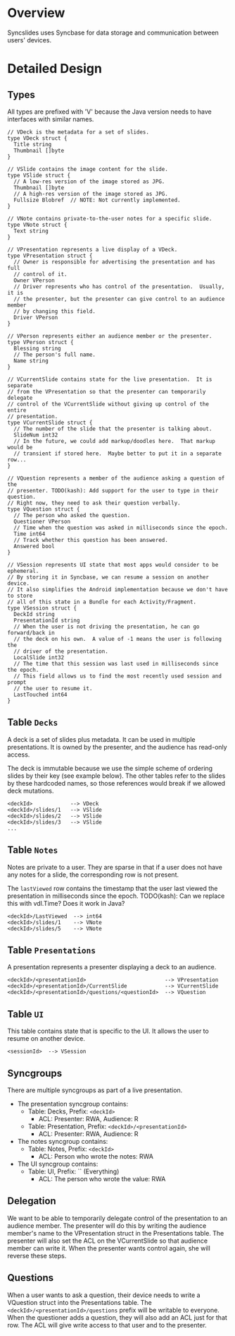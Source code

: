# Overview

Syncslides uses Syncbase for data storage and communication between users'
devices.

# Detailed Design

## Types

All types are prefixed with 'V' because the Java version needs to have
interfaces with similar names.

```
// VDeck is the metadata for a set of slides.
type VDeck struct {
  Title string
  Thumbnail []byte
}

// VSlide contains the image content for the slide.
type VSlide struct {
  // A low-res version of the image stored as JPG.
  Thumbnail []byte
  // A high-res version of the image stored as JPG.
  Fullsize Blobref  // NOTE: Not currently implemented.
}

// VNote contains private-to-the-user notes for a specific slide.
type VNote struct {
  Text string
}

// VPresentation represents a live display of a VDeck.
type VPresentation struct {
  // Owner is responsible for advertising the presentation and has full
  // control of it.
  Owner VPerson
  // Driver represents who has control of the presentation.  Usually, it is
  // the presenter, but the presenter can give control to an audience member
  // by changing this field.
  Driver VPerson
}

// VPerson represents either an audience member or the presenter.
type VPerson struct {
  Blessing string
  // The person's full name.
  Name string
}

// VCurrentSlide contains state for the live presentation.  It is separate
// from the VPresentation so that the presenter can temporarily delegate
// control of the VCurrentSlide without giving up control of the entire
// presentation.
type VCurrentSlide struct {
  // The number of the slide that the presenter is talking about.
  SlideNum int32
  // In the future, we could add markup/doodles here.  That markup would be
  // transient if stored here.  Maybe better to put it in a separate row...
}

// VQuestion represents a member of the audience asking a question of the
// presenter. TODO(kash): Add support for the user to type in their question.
// Right now, they need to ask their question verbally.
type VQuestion struct {
  // The person who asked the question.
  Questioner VPerson
  // Time when the question was asked in milliseconds since the epoch.
  Time int64
  // Track whether this question has been answered.
  Answered bool
}

// VSession represents UI state that most apps would consider to be ephemeral.
// By storing it in Syncbase, we can resume a session on another device.
// It also simplifies the Android implementation because we don't have to store
// all of this state in a Bundle for each Activity/Fragment.
type VSession struct {
  DeckId string
  PresentationId string
  // When the user is not driving the presentation, he can go forward/back in
  // the deck on his own.  A value of -1 means the user is following the
  // driver of the presentation.
  LocalSlide int32
  // The time that this session was last used in milliseconds since the epoch.
  // This field allows us to find the most recently used session and prompt
  // the user to resume it.
  LastTouched int64
}
```

## Table `Decks`

A deck is a set of slides plus metadata.  It can be used in multiple
presentations.  It is owned by the presenter, and the audience has read-only
access.

The deck is immutable because we use the simple scheme of ordering slides by
their key (see example below).  The other tables refer to the slides by these
hardcoded names, so those references would break if we allowed deck mutations.

```
<deckId>            --> VDeck
<deckId>/slides/1   --> VSlide
<deckId>/slides/2   --> VSlide
<deckId>/slides/3   --> VSlide
...
```

## Table `Notes`

Notes are private to a user.  They are sparse in that if a user does not have
any notes for a slide, the corresponding row is not present.

The `lastViewed` row contains the timestamp that the user last viewed the
presentation in milliseconds since the epoch. TODO(kash): Can we replace this
with vdl.Time?  Does it work in Java?

```
<deckId>/LastViewed  --> int64
<deckId>/slides/1    --> VNote
<deckId>/slides/5    --> VNote
```

## Table `Presentations`

A presentation represents a presenter displaying a deck to an audience.
```
<deckId>/<presentationId>                         --> VPresentation
<deckId>/<presentationId>/CurrentSlide            --> VCurrentSlide
<deckId>/<presentationId>/questions/<questionId>  --> VQuestion
```

## Table `UI`

This table contains state that is specific to the UI.  It allows the user to
resume on another device.

```
<sessionId>  --> VSession
```

## Syncgroups

There are multiple syncgroups as part of a live presentation.
* The presentation syncgroup contains:
  * Table: Decks, Prefix: `<deckId>`
    * ACL: Presenter: RWA, Audience: R
  * Table: Presentation, Prefix: `<deckId>/<presentationId>`
    * ACL: Presenter: RWA, Audience: R
* The notes syncgroup contains:
  * Table: Notes, Prefix: `<deckId>`
    * ACL: Person who wrote the notes: RWA
* The UI syncgroup contains:
  * Table: UI, Prefix: ``  (Everything)
    * ACL: The person who wrote the value: RWA

## Delegation

We want to be able to temporarily delegate control of the presentation to an
audience member. The presenter will do this by writing the audience member's
name to the VPresentation struct in the Presentations table.  The presenter
will also set the ACL on the VCurrentSlide so that audience member can write
it.  When the presenter wants control again, she will reverse these steps.

## Questions

When a user wants to ask a question, their device needs to write a VQuestion
struct into the Presentations table.  The
`<deckId>/<presentationId>/questions` prefix will be writable to everyone.
When the questioner adds a question, they will also add an ACL just for that
row.  The ACL will give write access to that user and to the presenter.
